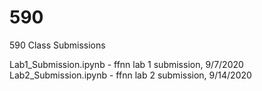 # 590
590 Class Submissions

Lab1_Submission.ipynb - ffnn lab 1 submission, 9/7/2020
Lab2_Submission.ipynb - ffnn lab 2 submission, 9/14/2020

